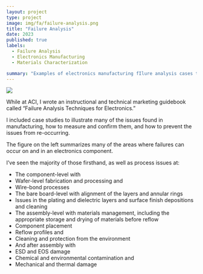 ```yaml
---
layout: project
type: project
image: img/fa/failure-analysis.png
title: "Failure Analysis"
date: 2023
published: true
labels:
  - Failure Analysis
  - Electronics Manufacturing
  - Materials Characterization

summary: "Examples of electronics manufacturing fIlure analysis cases that I've evaluated."
---
```


<img class="img-fluid" src="../img/fa/failure-analysis.png">

While at ACI, I wrote an instructional and technical marketing guidebook called “Failure Analysis Techniques for Electronics.” 

I included case studies to illustrate many of the issues found in manufacturing, how to measure and confirm them, and how to prevent the issues from re-occurring.

The figure on the left summarizes many of the areas where failures can occur on and in an electronics component.

I’ve seen the majority of those firsthand, as well as process issues at:
* The component-level with 
 * Wafer-level fabrication and processing and 
 * Wire-bond processes
* The bare board-level with alignment of the layers and annular rings
 * Issues in the plating and dielectric layers and surface finish depositions and cleaning
 * The assembly-level with materials management, including the appropriate storage and drying of materials before reflow
 * Component placement
 * Reflow profiles and 
 * Cleaning and protection from the environment 
* And after assembly with 
 * ESD and EOS damage
 * Chemical and environmental contamination and 
 * Mechanical and thermal damage
